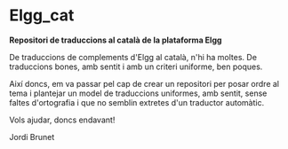 Elgg_cat
========

<strong>Repositori de traduccions al català de la plataforma Elgg</strong>

De traduccions de complements d'Elgg al català, n'hi ha moltes.
De traduccions bones, amb sentit i amb un criteri uniforme, ben poques.

Així doncs, em va passar pel cap de crear un repositori per posar ordre al tema i plantejar un model de traduccions uniformes, amb sentit, sense faltes d'ortografia i que no semblin extretes d'un traductor automàtic.

Vols ajudar, doncs endavant!

Jordi Brunet
